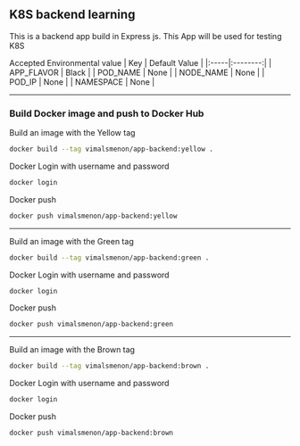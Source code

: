 ## K8S backend learning

This is a backend app build in Express js. This App will be used for testing K8S

Accepted Environmental value
| Key |  Default Value  |
|:-----|:--------:|
| APP_FLAVOR   |  Black  |
| POD_NAME   |  None  |
| NODE_NAME   |  None  |
| POD_IP   |  None  |
| NAMESPACE | None |

---
### Build Docker image and push to Docker Hub
Build an image with the Yellow tag
```bash
docker build --tag vimalsmenon/app-backend:yellow .
```
Docker Login with username and password
```bash
docker login
```
Docker push
```bash
docker push vimalsmenon/app-backend:yellow
```
---
Build an image with the Green tag
```bash
docker build --tag vimalsmenon/app-backend:green .
```
Docker Login with username and password
```bash
docker login
```
Docker push
```bash
docker push vimalsmenon/app-backend:green
```
---
Build an image with the Brown tag
```bash
docker build --tag vimalsmenon/app-backend:brown .
```
Docker Login with username and password
```bash
docker login
```
Docker push
```bash
docker push vimalsmenon/app-backend:brown
```